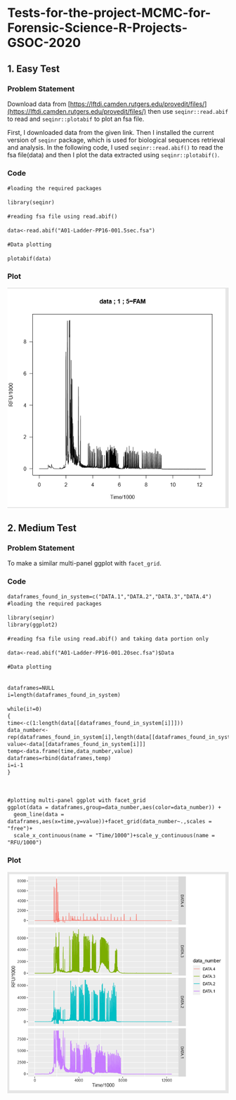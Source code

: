 # Tests-for-the-project-MCMC-for-Forensic-Science-R-Projects-GSOC-2020

## 1. Easy Test

### Problem Statement

Download data from [https://lftdi.camden.rutgers.edu/provedit/files/](https://lftdi.camden.rutgers.edu/provedit/files/) then use `seqinr::read.abif` to read and `seqinr::plotabif` to plot an fsa file.

First, I downloaded data from the given link. Then I installed the current version of `seqinr` package, which is used for biological sequences retrieval and analysis. In the following code, I used `seqinr::read.abif()` to read the fsa file(data) and then I plot the data extracted using `seqinr::plotabif()`.

### Code
```
#loading the required packages

library(seqinr)

#reading fsa file using read.abif()

data<-read.abif("A01-Ladder-PP16-001.5sec.fsa")

#Data plotting

plotabif(data)
```
### Plot
![](images/easy.PNG)

## 2. Medium Test

### Problem Statement

To make a similar multi-panel ggplot with `facet_grid`.

### Code

```
dataframes_found_in_system=c("DATA.1","DATA.2","DATA.3","DATA.4")
#loading the required packages

library(seqinr)
library(ggplot2)

#reading fsa file using read.abif() and taking data portion only

data<-read.abif("A01-Ladder-PP16-001.20sec.fsa")$Data

#Data plotting


dataframes=NULL
i=length(dataframes_found_in_system)

while(i!=0)
{
time<-c(1:length(data[[dataframes_found_in_system[i]]]))
data_number<-rep(dataframes_found_in_system[i],length(data[[dataframes_found_in_system[i]]]))
value<-data[[dataframes_found_in_system[i]]]
temp<-data.frame(time,data_number,value)
dataframes=rbind(dataframes,temp)
i=i-1
}



#plotting multi-panel ggplot with facet_grid
ggplot(data = dataframes,group=data_number,aes(color=data_number)) +
  geom_line(data = dataframes,aes(x=time,y=value))+facet_grid(data_number~.,scales = "free")+
  scale_x_continuous(name = "Time/1000")+scale_y_continuous(name = "RFU/1000")
  ```
  
### Plot

![](images/medium.PNG)

